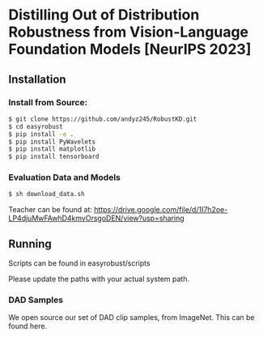 # Distilling Out of Distribution Robustness from Vision-Language Foundation Models [NeurIPS 2023]

## Installation
### Install from Source:
```bash
$ git clone https://github.com/andyz245/RobustKD.git
$ cd easyrobust
$ pip install -e .
$ pip install PyWavelets
$ pip install matplotlib
$ pip install tensorboard 
```

### Evaluation Data and Models
```bash
$ sh download_data.sh
```

Teacher can be found at:
https://drive.google.com/file/d/1I7h2oe-LP4djuMwFAwhD4kmvOrsgoDEN/view?usp=sharing

## Running

Scripts can be found in easyrobust/scripts

Please update the paths with your actual system path.

### DAD Samples

We open source our set of DAD clip samples, from ImageNet. This can be found here.

